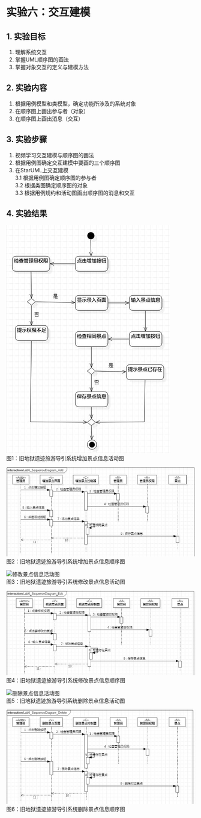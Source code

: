 # 实验六：交互建模

## 1. 实验目标

1. 理解系统交互  
2. 掌握UML顺序图的画法  
3. 掌握对象交互的定义与建模方法  

## 2. 实验内容

1. 根据用例模型和类模型，确定功能所涉及的系统对象  
2. 在顺序图上画出参与者（对象）  
3. 在顺序图上画出消息（交互）  

## 3. 实验步骤

1. 视频学习交互建模与顺序图的画法  
2. 根据用例图确定交互建模中要画的三个顺序图  
3. 在StarUML上交互建模  
    3.1 根据用例图确定顺序图的参与者  
    3.2 根据类图确定顺序图的对象  
    3.3 根据用例规约和活动图画出顺序图的消息和交互  
    
## 4. 实验结果

![增加景点信息活动图](./Lab3_ActivitiesDiagram_Add.jpg)  
图1：旧地狱遗迹旅游导引系统增加景点信息活动图  

![增加景点信息顺序图](./Lab6_SequenceDiagram_Add.jpg)  
图2：旧地狱遗迹旅游导引系统增加景点信息顺序图  

![修改景点信息活动图](./Lab3_Activities_Edit.jpg)  
图3：旧地狱遗迹旅游导引系统修改景点信息活动图  

![增加景点信息顺序图](./Lab6_SequenceDiagram_Edit.jpg)  
图4：旧地狱遗迹旅游导引系统修改景点信息顺序图  

![删除景点信息活动图](./Lab3_Activities_Delete.jpg)  
图5：旧地狱遗迹旅游导引系统删除景点信息活动图  

![增加景点信息顺序图](./Lab6_SequenceDiagram_Delete.jpg)  
图6：旧地狱遗迹旅游导引系统删除景点信息顺序图  
